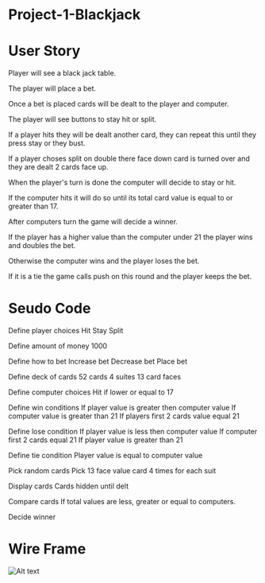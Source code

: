 # Project-1-Blackjack

# User Story
Player will see a black jack table.

The player will place a bet.

Once a bet is placed cards will be dealt to the player and computer.

The player will see buttons to stay hit or split.

If a player hits they will be dealt another card, they can repeat this until they press stay or they bust.

If a player choses split on double there face down card is turned over and they are dealt 2 cards face up.

When the player's turn is done the computer will decide to stay or hit.

If the computer hits it will do so until its total card value is equal to or greater than 17.

After computers turn the game will decide a winner.

If the player has a higher value than the computer under 21 the player wins and doubles the bet.

Otherwise the computer wins and the player loses the bet.

If it is a tie the game calls push on this round and the player keeps the bet.

# Seudo Code

Define player choices
Hit 
Stay
Split

Define amount of money
1000

Define how to bet
Increase bet
Decrease bet
Place bet

Define deck of cards
52 cards
4 suites
13 card faces

Define computer choices
Hit if lower or equal to 17

Define win conditions
If player value is greater then computer value
If computer value is greater than 21
If players first 2 cards value equal 21

Define lose condition
If player value is less then computer value
If computer first 2 cards equal 21
If player value is greater than 21

Define tie condition
Player value is equal to computer value

Pick random cards
Pick 13 face value card 4 times for each suit

Display cards
Cards hidden until delt

Compare cards
If total values are less, greater or equal to computers.

Decide winner

# Wire Frame







![Alt text](https://i.imgur.com/uCTa00C.png)

